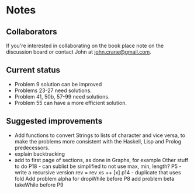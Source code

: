 # Notes 

## Collaborators
If you're interested in collaborating on the book place note on the discussion board or contact John at john.crane@gmail.com.

## Current status
* Problem 9 solution can be improved 
* Problems 23-27 need solutions. 
* Problem 41, 50b, 57-99 need solutions. 
* Problem 55 can have a more efficient solution.

## Suggested improvements
* Add functions to convert Strings to lists of character and vice versa, to make the problems more consistent with the Haskell, Lisp and Prolog predecessors.
* explain backtracking
* add to first page of sections, as done in Graphs, for example
Other stuff to do
P18 - can sublist be simplified to not use max, min, length?
P5 - write a recursive version
 rev = rev xs ++ [x]
p14 - duplicate that uses fold
Add problem alpha for dropWhile before P8
add problem beta takeWhile before P9
